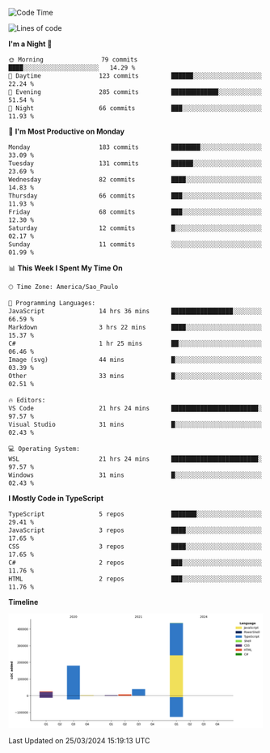 <!--START_SECTION:waka-->
![Code Time](http://img.shields.io/badge/Code%20Time-2%2C385%20hrs%2059%20mins-blue)

![Lines of code](https://img.shields.io/badge/From%20Hello%20World%20I%27ve%20Written-694.9%20thousand%20lines%20of%20code-blue)

**I'm a Night 🦉** 

```text
🌞 Morning                79 commits          ████░░░░░░░░░░░░░░░░░░░░░   14.29 % 
🌆 Daytime                123 commits         ██████░░░░░░░░░░░░░░░░░░░   22.24 % 
🌃 Evening                285 commits         █████████████░░░░░░░░░░░░   51.54 % 
🌙 Night                  66 commits          ███░░░░░░░░░░░░░░░░░░░░░░   11.93 % 
```
📅 **I'm Most Productive on Monday** 

```text
Monday                   183 commits         ████████░░░░░░░░░░░░░░░░░   33.09 % 
Tuesday                  131 commits         ██████░░░░░░░░░░░░░░░░░░░   23.69 % 
Wednesday                82 commits          ████░░░░░░░░░░░░░░░░░░░░░   14.83 % 
Thursday                 66 commits          ███░░░░░░░░░░░░░░░░░░░░░░   11.93 % 
Friday                   68 commits          ███░░░░░░░░░░░░░░░░░░░░░░   12.30 % 
Saturday                 12 commits          █░░░░░░░░░░░░░░░░░░░░░░░░   02.17 % 
Sunday                   11 commits          ░░░░░░░░░░░░░░░░░░░░░░░░░   01.99 % 
```


📊 **This Week I Spent My Time On** 

```text
🕑︎ Time Zone: America/Sao_Paulo

💬 Programming Languages: 
JavaScript               14 hrs 36 mins      █████████████████░░░░░░░░   66.59 % 
Markdown                 3 hrs 22 mins       ████░░░░░░░░░░░░░░░░░░░░░   15.37 % 
C#                       1 hr 25 mins        ██░░░░░░░░░░░░░░░░░░░░░░░   06.46 % 
Image (svg)              44 mins             █░░░░░░░░░░░░░░░░░░░░░░░░   03.39 % 
Other                    33 mins             █░░░░░░░░░░░░░░░░░░░░░░░░   02.51 % 

🔥 Editors: 
VS Code                  21 hrs 24 mins      ████████████████████████░   97.57 % 
Visual Studio            31 mins             █░░░░░░░░░░░░░░░░░░░░░░░░   02.43 % 

💻 Operating System: 
WSL                      21 hrs 24 mins      ████████████████████████░   97.57 % 
Windows                  31 mins             █░░░░░░░░░░░░░░░░░░░░░░░░   02.43 % 
```

**I Mostly Code in TypeScript** 

```text
TypeScript               5 repos             ███████░░░░░░░░░░░░░░░░░░   29.41 % 
JavaScript               3 repos             ████░░░░░░░░░░░░░░░░░░░░░   17.65 % 
CSS                      3 repos             ████░░░░░░░░░░░░░░░░░░░░░   17.65 % 
C#                       2 repos             ███░░░░░░░░░░░░░░░░░░░░░░   11.76 % 
HTML                     2 repos             ███░░░░░░░░░░░░░░░░░░░░░░   11.76 % 
```



**Timeline**

![Lines of Code chart](https://raw.githubusercontent.com/jonhoffmam/jonhoffmam/master/assets/bar_graph.png)


 Last Updated on 25/03/2024 15:19:13 UTC
<!--END_SECTION:waka-->
